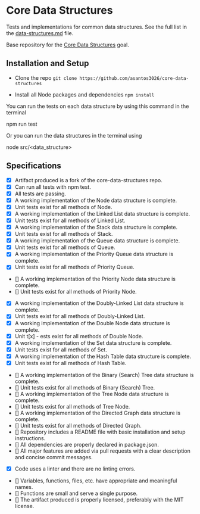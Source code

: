 # Core Data Structures

Tests and implementations for common data structures. See the full list in the [data-structures.md](data-structures.md) file.

Base repository for the [Core Data Structures](http://jsdev.learnersguild.org/goals/128) goal.

## Installation and Setup

- Clone the repo
```git clone https://github.com/asantos3026/core-data-structures```

- Install all Node packages and dependencies
```npm install```

You can run the tests on each data structure by using this command in the terminal

npm run test

Or you can run the data structures in the terminal using 

node src/<data_structure>

## Specifications

- [x] Artifact produced is a fork of the core-data-structures repo.
- [x] Can run all tests with npm test.
- [x] All tests are passing.
- [x] A working implementation of the Node data structure is complete.
- [x] Unit tests exist for all methods of Node.
- [x] A working implementation of the Linked List data structure is complete.
- [x] Unit tests exist for all methods of Linked List.
- [x] A working implementation of the Stack data structure is complete.
- [x] Unit tests exist for all methods of Stack.
- [x] A working implementation of the Queue data structure is complete.
- [x] Unit tests exist for all methods of Queue.
- [x] A working implementation of the Priority Queue data structure is complete.
- [x] Unit tests exist for all methods of Priority Queue.
- [] A working implementation of the Priority Node data structure is complete.
- [] Unit tests exist for all methods of Priority Node.
- [x] A working implementation of the Doubly-Linked List data structure is complete.
- [x] Unit tests exist for all methods of Doubly-Linked List.
- [x] A working implementation of the Double Node data structure is complete.
- [x] Unit t[x] - ests exist for all methods of Double Node.
- [x] A working implementation of the Set data structure is complete.
- [x] Unit tests exist for all methods of Set.
- [x] A working implementation of the Hash Table data structure is complete.
- [x] Unit tests exist for all methods of Hash Table.
- [] A working implementation of the Binary (Search) Tree data structure is complete.
- [] Unit tests exist for all methods of Binary (Search) Tree.
- [] A working implementation of the Tree Node data structure is complete.
- [] Unit tests exist for all methods of Tree Node.
- [] A working implementation of the Directed Graph data structure is complete.
- [] Unit tests exist for all methods of Directed Graph.
- [] Repository includes a README file with basic installation and setup instructions.
- [] All dependencies are properly declared in package.json.
- [] All major features are added via pull requests with a clear description and concise commit messages.
- [x] Code uses a linter and there are no linting errors.
- [] Variables, functions, files, etc. have appropriate and meaningful names.
- [] Functions are small and serve a single purpose.
- [] The artifact produced is properly licensed, preferably with the MIT license.
